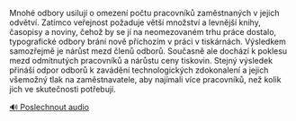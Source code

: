 
Mnohé odbory usilují o omezení počtu pracovníků zaměstnaných v jejich odvětví. Zatímco veřejnost požaduje větší množství a levnější knihy, časopisy a noviny, čehož by se jí na neomezovaném trhu práce dostalo, typografické odbory brání nově příchozím v práci v tiskárnách. Výsledkem samozřejmě je nárůst mezd členů odborů. Současně ale dochází k poklesu mezd odmítnutých pracovníků a nárůstu ceny tiskovin. Stejný výsledek přináší odpor odborů k zavádění technologických zdokonalení a jejich všemožný tlak na zaměstnavatele, aby najímali více pracovníků, než kolik jich ve skutečnosti potřebují.

[🔊 Poslechnout audio](/data/7-paragraphs/audio/chapter_162/para_008-Mnoh-odbory-usiluj-o-omezen-potu-pracovnk-za.mp3)
